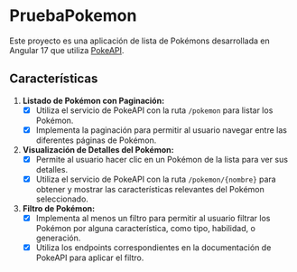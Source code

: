 # PruebaPokemon

Este proyecto es una aplicación de lista de Pokémons desarrollada en Angular 17 que utiliza [PokeAPI](https://pokeapi.co/api/v2/).

## Características

1. **Listado de Pokémon con Paginación:**
   - [x] Utiliza el servicio de PokeAPI con la ruta `/pokemon` para listar los Pokémon.
   - [x] Implementa la paginación para permitir al usuario navegar entre las diferentes páginas de Pokémon.

2. **Visualización de Detalles del Pokémon:**
   - [x] Permite al usuario hacer clic en un Pokémon de la lista para ver sus detalles.
   - [x] Utiliza el servicio de PokeAPI con la ruta `/pokemon/{nombre}` para obtener y mostrar las características relevantes del Pokémon seleccionado.

3. **Filtro de Pokémon:**
   - [x] Implementa al menos un filtro para permitir al usuario filtrar los Pokémon por alguna característica, como tipo, habilidad, o generación.
   - [x] Utiliza los endpoints correspondientes en la documentación de PokeAPI para aplicar el filtro.
